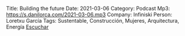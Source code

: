 Title: Building the future
Date: 2021-03-06
Category: Podcast
Mp3: https://s.danilorca.com/2021-03-06.mp3
Company: Infiniski
Person: Loretxu García
Tags: Sustentable, Construcción, Mujeres, Arquitectura, Energía
<a href="https://s.danilorca.com/2021-03-06.mp3" type="audio/mpeg">
Escuchar
</a>
